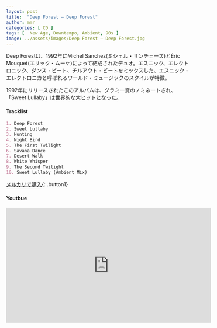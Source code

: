 ```yaml
---
layout: post
title:  "Deep Forest – Deep Forest"
author: mmr
categories: [ CD ]
tags: [  New Age, Downtempo, Ambient, 90s ]
image: ../assets/images/Deep Forest – Deep Forest.jpg
---
```


Deep Forestは、1992年にMichel Sanchez(ミシェル・サンチェーズ)とÉric Mouquet(エリック・ムーケ)によって結成されたデュオ。エスニック、エレクトロニック、ダンス・ビート、チルアウト・ビートをミックスした、エスニック・エレクトロニカと呼ばれるワールド・ミュージックのスタイルが特徴。

1992年にリリースされたこのアルバムは、グラミー賞のノミネートされ、「Sweet Lullaby」は世界的な大ヒットとなった。


#### Tracklist
```md
1. Deep Forest
2. Sweet Lullaby
3. Hunting
4. Night Bird
5. The First Twilight
6. Savana Dance
7. Desert Walk
8. White Whisper
9. The Second Twilight
10. Sweet Lullaby (Ambient Mix)
```

[メルカリで購入](https://jp.mercari.com/item/m99158480308?afid=6142608987){: .button1}

#### Youtbue
<iframe width="560" height="315" src="https://www.youtube.com/embed/ovwGCpx8ecY?si=0gwiOrYT1sVmECcc" title="YouTube video player" frameborder="0" allow="accelerometer; autoplay; clipboard-write; encrypted-media; gyroscope; picture-in-picture; web-share" referrerpolicy="strict-origin-when-cross-origin" allowfullscreen></iframe>